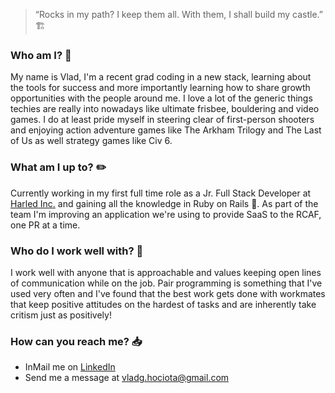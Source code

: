 >  “Rocks in my path? I keep them all. With them, I shall build my castle.”  🏗️

### Who am I? 📖

My name is Vlad, I'm a recent grad coding in a new stack, learning about the tools for success and more importantly learning how to share growth opportunities with the people around me. I love a lot of the generic things techies are really into nowadays like ultimate frisbee, bouldering and video games. I do at least pride myself in steering clear of first-person shooters and enjoying action adventure games like The Arkham Trilogy and The Last of Us as well strategy games like Civ 6.    

### What am I up to? ✏️

Currently working in my first full time role as a Jr. Full Stack Developer at [Harled Inc.](https://www.harled.ca/) and gaining all the knowledge in Ruby on Rails 💎.  As part of the team I'm improving an application we're using to provide SaaS to the RCAF, one PR at a time.

### Who do I work well with? 🤝

I work well with anyone that is approachable and values keeping open lines of communication while on the job. Pair programming is something that I've used very often and I've found that the best work gets done with workmates that keep positive attitudes on the hardest of tasks and are inherently take critism just as positively!

### How can you reach me? 📥
- InMail me on [LinkedIn](https://www.linkedin.com/in/vhociota)
- Send me a message at vladg.hociota@gmail.com
